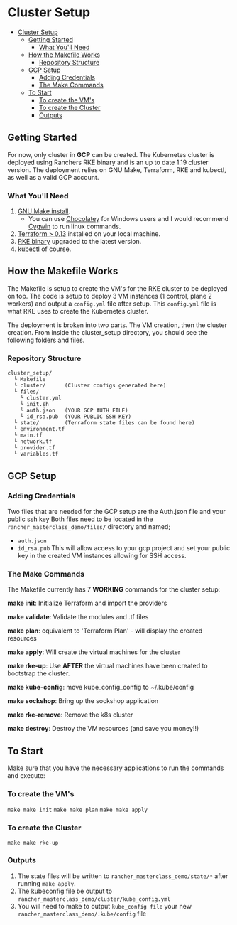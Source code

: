 # Cluster Setup

- [Cluster Setup](#cluster-setup)
  - [Getting Started](#getting-started)
    - [What You'll Need](#what-youll-need)
  - [How the Makefile Works](#how-the-makefile-works)
    - [Repository Structure](#repository-structure)
  - [GCP Setup](#gcp-setup)
    - [Adding Credentials](#adding-credentials)
    - [The Make Commands](#the-make-commands)
  - [To Start](#to-start)
    - [To create the VM's](#to-create-the-vms)
    - [To create the Cluster](#to-create-the-cluster)
    - [Outputs](#outputs)

## Getting Started

For now, only cluster in **GCP** can be created. The Kubernetes cluster is deployed using Ranchers RKE binary and is an up to date 1.19 cluster version. The deployment relies on GNU Make, Terraform, RKE and kubectl, as well as a valid GCP account.

### What You'll Need

1. [GNU Make install](https://www.gnu.org/software/make/). 
   - You can use [Chocolatey](https://chocolatey.org/install) for Windows users and I would recommend [Cygwin](http://www.cygwin.com/) to run linux commands.
2. [Terraform > 0.13](https://www.terraform.io/downloads.html) installed on your local machine.
3. [RKE binary](https://rancher.com/docs/rke/latest/en/installation/) upgraded to the latest version.
4. [kubectl](https://kubernetes.io/docs/tasks/tools/install-kubectl/) of course.

## How the Makefile Works

The Makefile is setup to create the VM's for the RKE cluster to be deployed on top. The code is setup to deploy 3 VM instances (1 control, plane 2 workers) and output a `config.yml` file after setup. This `config.yml` file is what RKE uses to create the Kubernetes cluster. 

The deployment is broken into two parts. The VM creation, then the cluster creation. From inside the cluster_setup directory, you should see the following folders and files.

### Repository Structure

```shell
cluster_setup/
  └ Makefile
  └ cluster/      (Cluster configs generated here) 
  └ files/
    └ cluster.yml
    └ init.sh 
    └ auth.json   (YOUR GCP AUTH FILE)
    └ id_rsa.pub  (YOUR PUBLIC SSH KEY)
  └ state/        (Terraform state files can be found here)
  └ environment.tf
  └ main.tf
  └ network.tf
  └ provider.tf
  └ variables.tf
```

## GCP Setup

### Adding Credentials
Two files that are needed for the GCP setup are the Auth.json file and your public ssh key Both files need to be located in the `rancher_masterclass_demo/files/` directory and named;
  - `auth.json`
  - `id_rsa.pub`
This will allow access to your gcp project and set your public key in the created VM instances allowing for SSH access.

### The Make Commands
The Makefile currently has 7 **WORKING** commands for the cluster setup:

**make init**: Initialize Terraform and import the providers

**make validate**: Validate the modules and .tf files

**make plan**: equivalent to 'Terraform Plan' - will display the created resources

**make apply**: Will create the virtual machines for the cluster

**make rke-up**: Use **AFTER** the virtual machines have been created to bootstrap the cluster.

**make kube-config**: move kube_config_config to ~/.kube/config 

**make sockshop**: Bring up the sockshop application

**make rke-remove**: Remove the k8s cluster

**make destroy**: Destroy the VM resources (and save you money!!)


## To Start

Make sure that you have the necessary applications to run the commands and execute:

### To create the VM's
`make make init`
`make make plan`
`make make apply`

### To create the Cluster
`make make rke-up`

### Outputs

1. The state files will be written to `rancher_masterclass_demo/state/*` after running `make apply`.
2. The kubeconfig file be output to `rancher_masterclass_demo/cluster/kube_config.yml`
3. You will need to make to output `kube_config file` your new `rancher_masterclass_demo/.kube/config` file